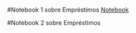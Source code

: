 #Notebook 1 sobre Empréstimos
[Notebook](notebook/emprestimo01.ipynb)

#Notebook 2 sobre Empréstimos